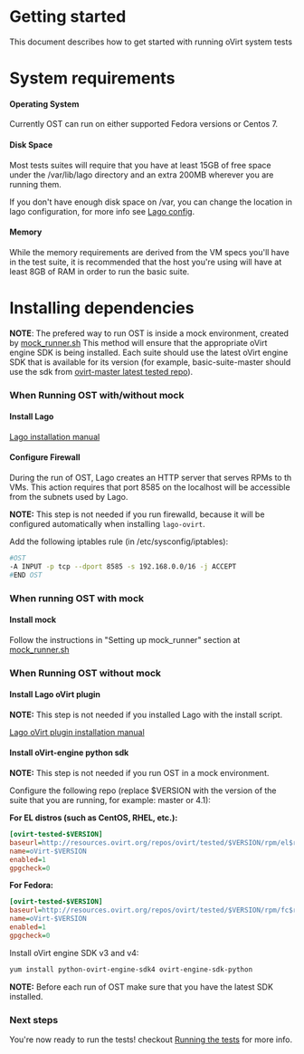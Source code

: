 Getting started
===============
This document describes how to get started with running oVirt system tests

System requirements
====================

#### Operating System
Currently OST can run on either supported Fedora versions or Centos 7.

#### Disk Space
Most tests suites will require that you have at least 15GB of free space under
the /var/lib/lago directory and an extra 200MB wherever you are running them.

If you don't have enough disk space on /var, you can change the location
in lago configuration, for more info see [Lago config].

#### Memory
While the memory requirements are derived from the VM specs you'll have in
the test suite, it is recommended that the host you're using will have at
least 8GB of RAM in order to run the basic suite.

Installing dependencies
======================

**NOTE**: The prefered way to run OST is inside a mock environment, created by
[mock_runner.sh] This method will ensure that the appropriate oVirt engine SDK
is being installed. Each suite should use the latest oVirt engine SDK that is
available for its version (for example, basic-suite-master should use the sdk
from [ovirt-master latest tested repo]).

### When Running OST with/without mock

#### Install Lago

[Lago installation manual]

#### Configure Firewall

During the run of OST, Lago creates an HTTP server that serves RPMs to
th VMs. This action requires that port 8585 on the localhost will be accessible
from the subnets used by Lago.

**NOTE:** This step is not needed if you run firewalld, because it will
be configured automatically when installing `lago-ovirt`.

Add the following iptables rule (in /etc/sysconfig/iptables):

```bash
#OST
-A INPUT -p tcp --dport 8585 -s 192.168.0.0/16 -j ACCEPT
#END OST
```

### When running OST with mock

#### Install mock

Follow the instructions in "Setting up mock_runner" section at [mock_runner.sh]

### When Running OST without mock

#### Install Lago oVirt plugin

**NOTE:** This step is not needed if you installed Lago with the install
script.

[Lago oVirt plugin installation manual]

#### Install oVirt-engine python sdk

**NOTE:** This step is not needed if you run OST in a mock environment.

Configure the following repo (replace $VERSION with the version of the
suite that you are running, for example: master or 4.1):

**For EL distros (such as CentOS, RHEL, etc.):**

```ini
[ovirt-tested-$VERSION]
baseurl=http://resources.ovirt.org/repos/ovirt/tested/$VERSION/rpm/el$releasever
name=oVirt-$VERSION
enabled=1
gpgcheck=0
```

**For Fedora:**

```ini
[ovirt-tested-$VERSION]
baseurl=http://resources.ovirt.org/repos/ovirt/tested/$VERSION/rpm/fc$releasever
name=oVirt-$VERSION
enabled=1
gpgcheck=0
```

Install oVirt engine SDK v3 and v4:

```bash
yum install python-ovirt-engine-sdk4 ovirt-engine-sdk-python
```

**NOTE:** Before each run of OST make sure that you have the latest SDK installed.

### Next steps

You're now ready to run the tests! checkout [Running the tests](running_tests.markdown) for more info.

[Lago config]: http://lago.readthedocs.io/en/latest/Configuration.html

[Lago installation manual]: http://lago.readthedocs.io/en/latest/Installation.html#rpm-based-fedora-24-centos-7-3

[Lago oVirt plugin installation manual]: http://lago-ost-plugin.readthedocs.io/en/latest/Installation.html

[mock_runner.sh]: http://ovirt-infra-docs.readthedocs.io/en/latest/CI/Using_mock_runner/index.html

[ovirt-master latest tested repo]: http://resources.ovirt.org/repos/ovirt/tested/master/rpm/
